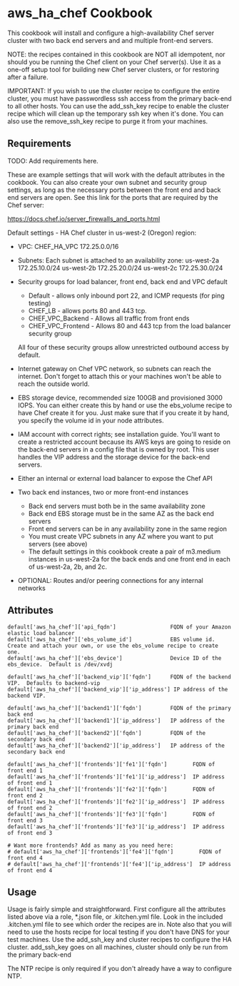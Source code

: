 aws_ha_chef Cookbook
===========================
This cookbook will install and configure a high-availability Chef server cluster with two back end servers and and multiple front-end servers.

NOTE: the recipes contained in this cookbook are NOT all idempotent, nor should you be running the Chef client on your Chef server(s). Use it as a one-off setup tool for building new Chef server clusters, or for restoring after a failure.

IMPORTANT: If you wish to use the cluster recipe to configure the entire cluster, you must have passwordless ssh access from the primary back-end to all other hosts. You can use the add\_ssh\_key recipe to enable the cluster recipe which will clean up the temporary ssh key when it's done. You can also use the remove\_ssh\_key recipe to purge it from your machines.

Requirements
------------
TODO: Add requirements here.

These are example settings that will work with the default attributes in the cookbook. You can also create your own subnet and security group settings, as long as the necessary ports between the front end and back end servers are open. See this link for the ports that are required by the Chef server:

https://docs.chef.io/server_firewalls_and_ports.html 

Default settings - HA Chef cluster in us-west-2 (Oregon) region:
+ VPC: 
  CHEF_HA_VPC  172.25.0.0/16
+ Subnets:  Each subnet is attached to an availability zone:
  us-west-2a 172.25.10.0/24
  us-west-2b 172.25.20.0/24
  us-west-2c 172.25.30.0/24 
+ Security groups for load balancer, front end, back end and VPC default
  - Default - allows only inbound port 22, and ICMP requests (for ping testing)
  - CHEF_LB - allows ports 80 and 443 tcp.
  - CHEF_VPC_Backend - Allows all traffic from front ends
  - CHEF_VPC_Frontend - Allows 80 and 443 tcp from the load balancer security group

  All four of these security groups allow unrestricted outbound access by default.

+ Internet gateway on Chef VPC network, so subnets can reach the internet.  Don't forget to attach this or your machines won't be able to reach the outside world.
+ EBS storage device, recommended size 100GB and provisioned 3000 IOPS.  You can either create this by hand or use the ebs_volume recipe to have Chef create it for you.  Just make sure that if you create it by hand, you specify the volume id in your node attributes.
+ IAM account with correct rights; see installation guide. You'll want to create a restricted account because its AWS keys are going to reside on the back-end servers in a config file that is owned by root. This user handles the VIP address and the storage device for the back-end servers.
+ Either an internal or external load balancer to expose the Chef API
+ Two back end instances, two or more front-end instances
  - Back end servers must both be in the same availability zone
  - Back end EBS storage must be in the same AZ as the back end servers
  - Front end servers can be in any availability zone in the same region
  - You must create VPC subnets in any AZ where you want to put servers (see above)
  - The default settings in this cookbook create a pair of m3.medium instances in us-west-2a for the back ends and one front end in each of us-west-2a, 2b, and 2c.
+ OPTIONAL: Routes and/or peering connections for any internal networks


Attributes
----------

```
default['aws_ha_chef']['api_fqdn']                 FQDN of your Amazon elastic load balancer
default['aws_ha_chef']['ebs_volume_id']            EBS volume id.  Create and attach your own, or use the ebs_volume recipe to create one. 
default['aws_ha_chef']['ebs_device']               Device ID of the ebs_device.  Default is /dev/xvdj

default['aws_ha_chef']['backend_vip']['fqdn']      FQDN of the backend VIP.  Defaults to backend-vip
default['aws_ha_chef']['backend_vip']['ip_address'] IP address of the backend VIP. 

default['aws_ha_chef']['backend1']['fqdn']         FQDN of the primary back end
default['aws_ha_chef']['backend1']['ip_address']   IP address of the primary back end
default['aws_ha_chef']['backend2']['fqdn']         FQDN of the secondary back end 
default['aws_ha_chef']['backend2']['ip_address']   IP address of the secondary back end

default['aws_ha_chef']['frontends']['fe1']['fqdn']        FQDN of front end 1
default['aws_ha_chef']['frontends']['fe1']['ip_address']  IP address of front end 1
default['aws_ha_chef']['frontends']['fe2']['fqdn']        FQDN of front end 2
default['aws_ha_chef']['frontends']['fe2']['ip_address']  IP address of front end 2
default['aws_ha_chef']['frontends']['fe3']['fqdn']        FQDN of front end 3
default['aws_ha_chef']['frontends']['fe3']['ip_address']  IP address of front end 3

# Want more frontends? Add as many as you need here:
# default['aws_ha_chef']['frontends']['fe4']['fqdn']        FQDN of front end 4
# default['aws_ha_chef']['frontends']['fe4']['ip_address']  IP address of front end 4
```


Usage
-----

Usage is fairly simple and straightforward.  First configure all the attributes listed above via a role, *.json file, or .kitchen.yml file. Look in the included .kitchen.yml file to see which order the recipes are in. Note also that you will need to use the hosts recipe for local testing if you don't have DNS for your test machines.  Use the add_ssh_key and cluster recipes to configure the HA cluster.  add_ssh_key goes on all machines, cluster should only be run from the primary back-end

The NTP recipe is only required if you don't already have a way to configure NTP.

